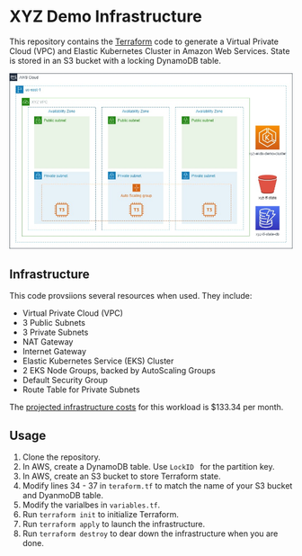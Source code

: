 # XYZ Demo Infrastructure

This repository contains the [Terraform](https://www.terraform.io/) code to 
generate a Virtual Private Cloud (VPC) and Elastic Kubernetes Cluster in Amazon 
Web Services. State is stored in an S3 bucket with a locking DynamoDB table.

![This is an image](/assets/xyz-eks-diagram.jpg)

## Infrastructure

This code provsiions several resources when used. They include:
- Virtual Private Cloud (VPC)
- 3 Public Subnets
- 3 Private Subnets
- NAT Gateway
- Internet Gateway
- Elastic Kubernetes Service (EKS) Cluster
- 2 EKS Node Groups, backed by AutoScaling Groups
- Default Security Group
- Route Table for Private Subnets

The [projected infrastructure costs](https://calculator.aws/#/estimate?id=d8e78acfe95578857b86142c7dcc901e5aa3170b) 
for this workload is $133.34 per month.

## Usage

1. Clone the repository.
2. In AWS, create a DynamoDB table. Use `LockID ` for the partition key.
2. In AWS, create an S3 bucket to store Terraform state.
3. Modify lines 34 - 37 in `teraform.tf` to match the name of your S3 bucket and DyanmoDB table.
4. Modify the varialbes in `variables.tf`.
5. Run `terraform init` to initialize Terraform.
6. Run `terraform apply` to launch the infrastructure.
7. Run `terraform destroy` to dear down the infrastructure when you are done.